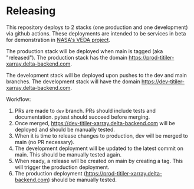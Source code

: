 # Releasing

This repository deploys to 2 stacks (one production and one development) via github actions. These deployments are intended to be services in beta for demonstration in [NASA's VEDA project](https://www.earthdata.nasa.gov/esds/veda).

The production stack will be deployed when main is tagged (aka "released"). The production stack has the domain https://prod-titiler-xarray.delta-backend.com.

The development stack will be deployed upon pushes to the dev and main branches. The development stack will have the domain https://dev-titiler-xarray.delta-backend.com.

Workflow:

1. PRs are made to `dev` branch. PRs should include tests and documentation. pytest should succeed before merging.
2. Once merged, https://dev-titiler-xarray.delta-backend.com will be deployed and should be manually tested.
3. When it is time to release changes to production, dev will be merged to main (no PR necessary).
4. The development deployment will be updated to the latest commit on main. This should be manually tested again.
5. When ready, a release will be created on main by creating a tag. This will trigger the production deployment.
6. The production deployment (https://prod-titiler-xarray.delta-backend.com) should be manually tested.
